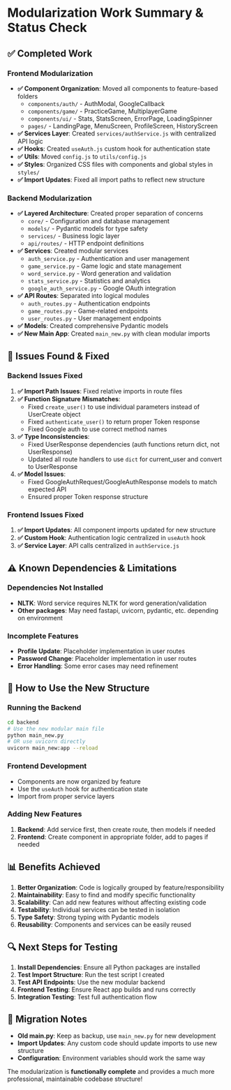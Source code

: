 # Modularization Work Summary & Status Check

## ✅ **Completed Work**

### **Frontend Modularization**
- **✅ Component Organization**: Moved all components to feature-based folders
  - `components/auth/` - AuthModal, GoogleCallback
  - `components/game/` - PracticeGame, MultiplayerGame
  - `components/ui/` - Stats, StatsScreen, ErrorPage, LoadingSpinner
  - `pages/` - LandingPage, MenuScreen, ProfileScreen, HistoryScreen
- **✅ Services Layer**: Created `services/authService.js` with centralized API logic
- **✅ Hooks**: Created `useAuth.js` custom hook for authentication state
- **✅ Utils**: Moved `config.js` to `utils/config.js`
- **✅ Styles**: Organized CSS files with components and global styles in `styles/`
- **✅ Import Updates**: Fixed all import paths to reflect new structure

### **Backend Modularization**
- **✅ Layered Architecture**: Created proper separation of concerns
  - `core/` - Configuration and database management
  - `models/` - Pydantic models for type safety
  - `services/` - Business logic layer
  - `api/routes/` - HTTP endpoint definitions
- **✅ Services**: Created modular services
  - `auth_service.py` - Authentication and user management
  - `game_service.py` - Game logic and state management
  - `word_service.py` - Word generation and validation
  - `stats_service.py` - Statistics and analytics
  - `google_auth_service.py` - Google OAuth integration
- **✅ API Routes**: Separated into logical modules
  - `auth_routes.py` - Authentication endpoints
  - `game_routes.py` - Game-related endpoints
  - `user_routes.py` - User management endpoints
- **✅ Models**: Created comprehensive Pydantic models
- **✅ New Main App**: Created `main_new.py` with clean modular imports

## 🔧 **Issues Found & Fixed**

### **Backend Issues Fixed**
1. **✅ Import Path Issues**: Fixed relative imports in route files
2. **✅ Function Signature Mismatches**: 
   - Fixed `create_user()` to use individual parameters instead of UserCreate object
   - Fixed `authenticate_user()` to return proper Token response
   - Fixed Google auth to use correct method names
3. **✅ Type Inconsistencies**: 
   - Fixed UserResponse dependencies (auth functions return dict, not UserResponse)
   - Updated all route handlers to use `dict` for current_user and convert to UserResponse
4. **✅ Model Issues**: 
   - Fixed GoogleAuthRequest/GoogleAuthResponse models to match expected API
   - Ensured proper Token response structure

### **Frontend Issues Fixed**
1. **✅ Import Updates**: All component imports updated for new structure
2. **✅ Custom Hook**: Authentication logic centralized in `useAuth` hook
3. **✅ Service Layer**: API calls centralized in `authService.js`

## ⚠️ **Known Dependencies & Limitations**

### **Dependencies Not Installed**
- **NLTK**: Word service requires NLTK for word generation/validation
- **Other packages**: May need fastapi, uvicorn, pydantic, etc. depending on environment

### **Incomplete Features**
- **Profile Update**: Placeholder implementation in user routes
- **Password Change**: Placeholder implementation in user routes
- **Error Handling**: Some error cases may need refinement

## 🚀 **How to Use the New Structure**

### **Running the Backend**
```bash
cd backend
# Use the new modular main file
python main_new.py
# OR use uvicorn directly
uvicorn main_new:app --reload
```

### **Frontend Development**
- Components are now organized by feature
- Use the `useAuth` hook for authentication state
- Import from proper service layers

### **Adding New Features**
1. **Backend**: Add service first, then create route, then models if needed
2. **Frontend**: Create component in appropriate folder, add to pages if needed

## 📊 **Benefits Achieved**

1. **Better Organization**: Code is logically grouped by feature/responsibility
2. **Maintainability**: Easy to find and modify specific functionality
3. **Scalability**: Can add new features without affecting existing code
4. **Testability**: Individual services can be tested in isolation
5. **Type Safety**: Strong typing with Pydantic models
6. **Reusability**: Components and services can be easily reused

## 🔍 **Next Steps for Testing**

1. **Install Dependencies**: Ensure all Python packages are installed
2. **Test Import Structure**: Run the test script I created
3. **Test API Endpoints**: Use the new modular backend
4. **Frontend Testing**: Ensure React app builds and runs correctly
5. **Integration Testing**: Test full authentication flow

## 📝 **Migration Notes**

- **Old main.py**: Keep as backup, use `main_new.py` for new development
- **Import Updates**: Any custom code should update imports to use new structure
- **Configuration**: Environment variables should work the same way

The modularization is **functionally complete** and provides a much more professional, maintainable codebase structure!
